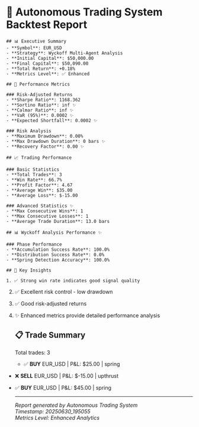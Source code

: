 # 🚀 Autonomous Trading System Backtest Report

    ## 📊 Executive Summary
    - **Symbol**: EUR_USD
    - **Strategy**: Wyckoff Multi-Agent Analysis  
    - **Initial Capital**: $50,000.00
    - **Final Capital**: $50,090.00
    - **Total Return**: +0.18%
    - **Metrics Level**: ✅ Enhanced

    ## 🎯 Performance Metrics

    ### Risk-Adjusted Returns
    - **Sharpe Ratio**: 1168.362
    - **Sortino Ratio**: inf ✨
    - **Calmar Ratio**: inf ✨
    - **VaR (95%)**: 0.0002 ✨
    - **Expected Shortfall**: 0.0002 ✨
    
    ### Risk Analysis  
    - **Maximum Drawdown**: 0.00%
    - **Max Drawdown Duration**: 0 bars ✨
    - **Recovery Factor**: 0.00 ✨
    
    ## 📈 Trading Performance

    ### Basic Statistics
    - **Total Trades**: 3
    - **Win Rate**: 66.7%
    - **Profit Factor**: 4.67
    - **Average Win**: $35.00
    - **Average Loss**: $-15.00
    
    ### Advanced Statistics ✨
    - **Max Consecutive Wins**: 1
    - **Max Consecutive Losses**: 1
    - **Average Trade Duration**: 13.0 bars
    
    ## 📊 Wyckoff Analysis Performance ✨

    ### Phase Performance
    - **Accumulation Success Rate**: 100.0%
    - **Distribution Success Rate**: 0.0%
    - **Spring Detection Accuracy**: 100.0%
    
    ## 🎯 Key Insights

    1. ✅ Strong win rate indicates good signal quality
2. ✅ Excellent risk control - low drawdown
3. ✅ Good risk-adjusted returns
4. ✨ Enhanced metrics provide detailed performance analysis

    ## 📋 Trade Summary

    Total trades: 3
    - ✅ **BUY** EUR_USD | P&L: $25.00 | spring

- ❌ **SELL** EUR_USD | P&L: $-15.00 | upthrust
- ✅ **BUY** EUR_USD | P&L: $45.00 | spring

    ---
    *Report generated by Autonomous Trading System*  
    *Timestamp: 20250630_195055*  
    *Metrics Level: Enhanced Analytics*
